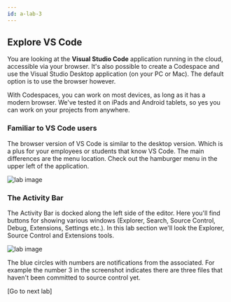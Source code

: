 ```yaml
---
id: a-lab-3
---
```


## Explore VS Code

You are looking at the **Visual Studio Code** application running in the cloud, accessible via your browser. It's also possible to create a Codespace and use the Visual Studio Desktop application (on your PC or Mac). The default option is to use the browser however.

With Codespaces, you can work on most devices, as long as it has a modern browser.  We've tested it on iPads and Android tablets, so yes you can work on your projects from anywhere. 

### Familiar to VS Code users

The browser version of VS Code is similar to the desktop version. Which is a plus for your employees or students that know VS Code. The main differences are the menu location. Check out the hamburger menu in the upper left of the application.

<img src='/assets/img/a-lab-02-01.png' alt="lab image" class="img-lab" >

### The Activity Bar

The Activity Bar is docked along the left side of the editor.  Here you'll find buttons for showing various windows (Explorer, Search, Source Control, Debug, Extensions, Settings etc.). In this lab section we'll look the Explorer, Source Control and Extensions tools.  

<img src='/assets/img/a-lab-02-02.png' alt="lab image" class="img-lab" >

The blue circles with numbers are notifications from the associated.  For example the number 3 in the screenshot indicates there are three files that haven't been committed to source control yet.

[Go to next lab]